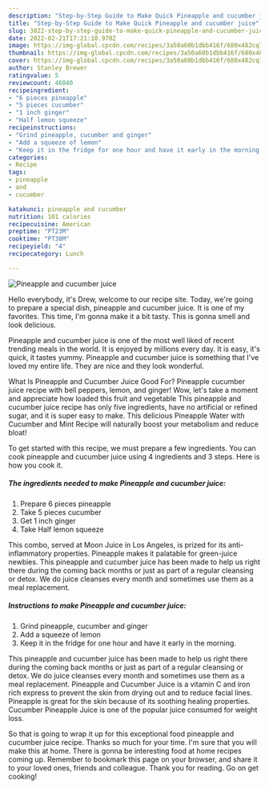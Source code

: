 ```yaml
---
description: "Step-by-Step Guide to Make Quick Pineapple and cucumber juice"
title: "Step-by-Step Guide to Make Quick Pineapple and cucumber juice"
slug: 3822-step-by-step-guide-to-make-quick-pineapple-and-cucumber-juice
date: 2022-02-21T17:21:10.970Z
image: https://img-global.cpcdn.com/recipes/3a50a60b1dbb416f/680x482cq70/pineapple-and-cucumber-juice-recipe-main-photo.jpg
thumbnail: https://img-global.cpcdn.com/recipes/3a50a60b1dbb416f/680x482cq70/pineapple-and-cucumber-juice-recipe-main-photo.jpg
cover: https://img-global.cpcdn.com/recipes/3a50a60b1dbb416f/680x482cq70/pineapple-and-cucumber-juice-recipe-main-photo.jpg
author: Stanley Brewer
ratingvalue: 5
reviewcount: 46040
recipeingredient:
- "6 pieces pineapple"
- "5 pieces cucumber"
- "1 inch ginger"
- "Half lemon squeeze"
recipeinstructions:
- "Grind pineapple, cucumber and ginger"
- "Add a squeeze of lemon"
- "Keep it in the fridge for one hour and have it early in the morning."
categories:
- Recipe
tags:
- pineapple
- and
- cucumber

katakunci: pineapple and cucumber 
nutrition: 101 calories
recipecuisine: American
preptime: "PT23M"
cooktime: "PT38M"
recipeyield: "4"
recipecategory: Lunch

---
```



![Pineapple and cucumber juice](https://img-global.cpcdn.com/recipes/3a50a60b1dbb416f/680x482cq70/pineapple-and-cucumber-juice-recipe-main-photo.jpg)

Hello everybody, it's Drew, welcome to our recipe site. Today, we're going to prepare a special dish, pineapple and cucumber juice. It is one of my favorites. This time, I'm gonna make it a bit tasty. This is gonna smell and look delicious.

Pineapple and cucumber juice is one of the most well liked of recent trending meals in the world. It is enjoyed by millions every day. It is easy, it's quick, it tastes yummy. Pineapple and cucumber juice is something that I've loved my entire life. They are nice and they look wonderful.

What Is Pineapple and Cucumber Juice Good For? Pineapple cucumber juice recipe with bell peppers, lemon, and ginger! Wow, let&#39;s take a moment and appreciate how loaded this fruit and vegetable This pineapple and cucumber juice recipe has only five ingredients, have no artificial or refined sugar, and it is super easy to make. This delicious Pineapple Water with Cucumber and Mint Recipe will naturally boost your metabolism and reduce bloat!


To get started with this recipe, we must prepare a few ingredients. You can cook pineapple and cucumber juice using 4 ingredients and 3 steps. Here is how you cook it.

<!--inarticleads1-->

##### The ingredients needed to make Pineapple and cucumber juice:

1. Prepare 6 pieces pineapple
1. Take 5 pieces cucumber
1. Get 1 inch ginger
1. Take Half lemon squeeze


This combo, served at Moon Juice in Los Angeles, is prized for its anti-inflammatory properties. Pineapple makes it palatable for green-juice newbies. This pineapple and cucumber juice has been made to help us right there during the coming back months or just as part of a regular cleansing or detox. We do juice cleanses every month and sometimes use them as a meal replacement. 

<!--inarticleads2-->

##### Instructions to make Pineapple and cucumber juice:

1. Grind pineapple, cucumber and ginger
1. Add a squeeze of lemon
1. Keep it in the fridge for one hour and have it early in the morning.


This pineapple and cucumber juice has been made to help us right there during the coming back months or just as part of a regular cleansing or detox. We do juice cleanses every month and sometimes use them as a meal replacement. Pineapple and Cucumber Juice is a vitamin C and iron rich express to prevent the skin from drying out and to reduce facial lines. Pineapple is great for the skin because of its soothing healing properties. Cucumber Pineapple Juice is one of the popular juice consumed for weight loss. 

So that is going to wrap it up for this exceptional food pineapple and cucumber juice recipe. Thanks so much for your time. I'm sure that you will make this at home. There is gonna be interesting food at home recipes coming up. Remember to bookmark this page on your browser, and share it to your loved ones, friends and colleague. Thank you for reading. Go on get cooking!

